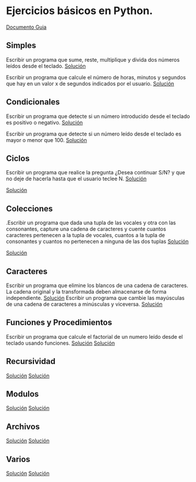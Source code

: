 # Ejercicios básicos en Python. 
[Documento Guia](https://github.com/apdaza/universidad-ejercicios/blob/master/python/solucion%20guia%20ejercicios/ejercios%20pbas.pdf)

## Simples
Escribir un programa que sume, reste, multiplique y divida dos números leídos desde el teclado.
[Solución](https://github.com/MauricioAlv/Modelos2/blob/master/Tareas/2/SRMD.py)

Escribir un programa que calcule el número de horas, minutos y segundos que hay en un valor x de segundos indicados por el usuario.
[Solución](https://github.com/MauricioAlv/Modelos2/blob/master/Tareas/2/SegundosHoras.py)
## Condicionales
Escribir un programa que detecte si un número introducido desde el teclado es positivo o negativo.
[Solución](https://github.com/MauricioAlv/Modelos2/blob/master/Tareas/2/pos_neg.py)

Escribir un programa que detecte si un número leído desde el teclado es mayor o menor que 100.
[Solución](https://github.com/MauricioAlv/Modelos2/blob/master/Tareas/2/may-men.py)
## Ciclos
Escribir un programa que realice la pregunta ¿Desea continuar S/N? y que no deje de hacerla hasta que el usuario teclee N.
[Solución](https://github.com/MauricioAlv/Modelos2/blob/master/Tareas/2/32-Continuar.py)

[Solución](https://github.com/MauricioAlv/Modelos2/blob/master/Tareas/2/pos_neg.py)
## Colecciones
.Escribir un programa que dada una tupla de las vocales y otra con las consonantes, capture una cadena de caracteres y cuente cuantos caracteres pertenecen a la tupla de vocales, cuantos a la tupla de consonantes y cuantos no pertenecen a ninguna de las dos tuplas
[Solución](https://github.com/MauricioAlv/Modelos2/blob/master/Tareas/2/41-Tuplas.py)

[Solución](https://github.com/MauricioAlv/Modelos2/blob/master/Tareas/2/pos_neg.py)

## Caracteres
Escribir un programa que elimine los blancos de una cadena de caracteres. La cadena original y la transformada deben almacenarse de forma independiente.
[Solución](https://github.com/MauricioAlv/Modelos2/blob/master/Tareas/2/56-borrarespacios.py)
Escribir un programa que cambie las mayúsculas de una cadena de caracteres a minúsculas y viceversa.
[Solución](https://github.com/MauricioAlv/Modelos2/blob/master/Tareas/2/58-may_min.py)

## Funciones y Procedimientos
Escribir un programa que calcule el factorial de un numero leído desde el teclado usando funciones.
[Solución](https://github.com/MauricioAlv/Modelos2/blob/master/Tareas/1/Factorial.py)
[Solución](https://github.com/MauricioAlv/Modelos2/blob/master/Tareas/2/pos_neg.py)

## Recursividad
[Solución](https://github.com/MauricioAlv/Modelos2/blob/master/Tareas/2/pos_neg.py)
[Solución](https://github.com/MauricioAlv/Modelos2/blob/master/Tareas/2/pos_neg.py)

## Modulos
[Solución](https://github.com/MauricioAlv/Modelos2/blob/master/Tareas/2/pos_neg.py)
[Solución](https://github.com/MauricioAlv/Modelos2/blob/master/Tareas/2/pos_neg.py)

## Archivos
[Solución](https://github.com/MauricioAlv/Modelos2/blob/master/Tareas/2/pos_neg.py)
[Solución](https://github.com/MauricioAlv/Modelos2/blob/master/Tareas/2/pos_neg.py)

## Varios
[Solución](https://github.com/MauricioAlv/Modelos2/blob/master/Tareas/2/pos_neg.py)
[Solución](https://github.com/MauricioAlv/Modelos2/blob/master/Tareas/2/pos_neg.py)

